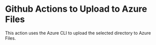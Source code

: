 # Github Actions to Upload to Azure Files
This action uses the Azure CLI to upload the selected directory to Azure Files.
